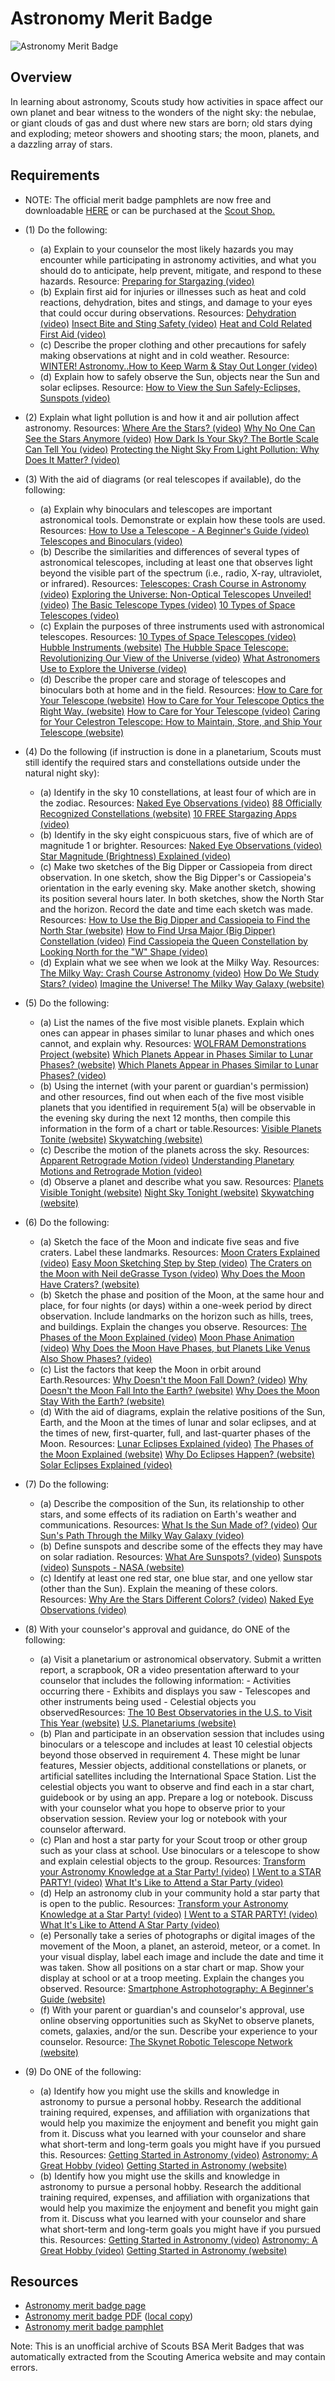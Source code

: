 

# Astronomy Merit Badge

![Astronomy Merit Badge](images/astronomy-merit-badge.jpg)

## Overview



In learning about astronomy, Scouts study how activities in space affect our own planet and bear witness to the wonders of the night sky: the nebulae, or giant clouds of gas and dust where new stars are born; old stars dying and exploding; meteor showers and shooting stars; the moon, planets, and a dazzling array of stars.

## Requirements

* NOTE:  The official merit badge pamphlets are now free and downloadable  [HERE](https://filestore.scouting.org/filestore/Merit_Badge_ReqandRes/Pamphlets/Astronomy.pdf) or can be purchased at the [Scout Shop.](https://www.scoutshop.org/)
* (1) Do the following:
    * (a) Explain to your counselor the most likely hazards you may encounter while participating in astronomy activities, and what you should do to anticipate, help prevent, mitigate, and respond to these hazards. Resource: [Preparing for Stargazing (video)](https://youtu.be/bo6QjszhPiw?si=WNGD-CvXhP-hKo6P)
    * (b) Explain first aid for injuries or illnesses such as heat and cold reactions, dehydration, bites and stings, and damage to your eyes that could occur during observations. Resources: [Dehydration (video)](https://www.youtube.com/watch?v=KahsIEbFROI) [Insect Bite and Sting Safety (video)](https://youtu.be/EcyVZEFd7fo?si=YUOc08o6JD1VjWz2) [Heat and Cold Related First Aid (video)](https://youtu.be/UjurqmDOAJA?si=U4MDlYWviSuiwv0X)
    * (c) Describe the proper clothing and other precautions for safely making observations at night and in cold weather. Resource: [WINTER! Astronomy..How to Keep Warm & Stay Out Longer (video)](https://youtu.be/8nTJ_gpulI0?si=vJytSVx2n0gpKyME)
    * (d) Explain how to safely observe the Sun, objects near the Sun and solar eclipses. Resource: [How to View the Sun Safely-Eclipses, Sunspots (video)](https://youtu.be/avxnK7MGYIA?si=hnW7se_YfpY2lxGv)


* (2) Explain what light pollution is and how it and air pollution affect astronomy. Resources:  [Where Are the Stars? (video)](https://youtu.be/0FXJUP6_O1w)  [Why No One Can See the Stars Anymore (video)](https://youtu.be/XJXsIeqOKT0?si=r976d27A6gCaAKbL)  [How Dark Is Your Sky? The Bortle Scale Can Tell You (video)](https://youtu.be/qFjEbm1h4S8?si=5IXlRZUP5tz6OAeE)  [Protecting the Night Sky From Light Pollution: Why Does It Matter? (video)](https://youtu.be/K9TFgghIJSs)
* (3) With the aid of diagrams (or real telescopes if available), do the following:
    * (a) Explain why binoculars and telescopes are important astronomical tools. Demonstrate or explain how these tools are used. Resources: [How to Use a Telescope - A Beginner's Guide (video)](https://www.youtube.com/shorts/GGRTwsp0tm4?feature=share) [Telescopes and Binoculars (video)](https://youtu.be/vz3yD9VxWoY?si=rCb5NCft79HdzwbL)
    * (b) Describe the similarities and differences of several types of astronomical telescopes, including at least one that observes light beyond the visible part of the spectrum (i.e., radio, X-ray, ultraviolet, or infrared). Resources: [Telescopes: Crash Course in Astronomy (video)](https://youtu.be/mYhy7eaazIk) [Exploring the Universe: Non-Optical Telescopes Unveiled! (video)](https://youtu.be/-acMlVE9u60?si=eWMfU1ICMelBaKEa) [The Basic Telescope Types (video)](https://youtu.be/_v1RWyzQAng?si=YUR2jhjGpQwmznyw) [10 Types of Space Telescopes (video)](https://youtu.be/PA15nmA4zbI)
    * (c) Explain the purposes of three instruments used with astronomical telescopes. Resources: [10 Types of Space Telescopes (video)](https://youtu.be/PA15nmA4zbI) [Hubble Instruments (website)](https://science.nasa.gov/mission/hubble/observatory/design/instruments/) [The Hubble Space Telescope: Revolutionizing Our View of the Universe (video)](https://youtu.be/W6JB9stip_o?si=RAUic_y3ifcHcWHe) [What Astronomers Use to Explore the Universe (video)](https://youtube.com/shorts/Y5lAHoiWGBc?si=o5t6cgN-LmUHOKEr)
    * (d) Describe the proper care and storage of telescopes and binoculars both at home and in the field. Resources: [How to Care for Your Telescope (website)](https://www.astronomy.com/observing/how-to-care-for-your-telescope/) [How to Care for Your Telescope Optics the Right Way. (website)](https://skyandtelescope.org/astronomy-resources/caring-for-your-optics/) [How to Care for Your Telescope (video)](https://youtu.be/8W-7NkNUJas?si=xjoAbP4s3RQjKYIn) [Caring for Your Celestron Telescope: How to Maintain, Store, and Ship Your Telescope (website)](https://www.celestron.com/blogs/knowledgebase/caring-for-your-celestron-telescope-how-to-maintain-store-and-ship-your-telescope?srsltid=AfmBOopGO5xdG8YN2b93_gRGY1SlvJtNBCyKEo9Y6fDXu9u54MLNLwZ4)


* (4) Do the following (if instruction is done in a planetarium, Scouts must still identify the required stars and constellations outside under the natural night sky):
    * (a) Identify in the sky 10 constellations, at least four of which are in the zodiac. Resources: [Naked Eye Observations (video)](https://youtu.be/L-Wtlev6suc?si=UZFC6rTkzJvtvEje) [88 Officially Recognized Constellations (website)](https://starchild.gsfc.nasa.gov/docs/StarChild/questions/88constellations.html) [10 FREE Stargazing Apps (video)](https://youtu.be/WRnOKDBHfrQ?si=2QzYjMQ817U2vB6C)
    * (b) Identify in the sky eight conspicuous stars, five of which are of magnitude 1 or brighter. Resources: [Naked Eye Observations (video)](https://youtu.be/L-Wtlev6suc?si=UZFC6rTkzJvtvEje) [Star Magnitude (Brightness) Explained (video)](https://youtu.be/JIXFXGiDa4Y?si=5HjKlDF8xRcEJPtL)
    * (c) Make two sketches of the Big Dipper or Cassiopeia from direct observation. In one sketch, show the Big Dipper's or Cassiopeia's orientation in the early evening sky. Make another sketch, showing its position several hours later. In both sketches, show the North Star and the horizon. Record the date and time each sketch was made. Resources: [How to Use the Big Dipper and Cassiopeia to Find the North Star (website)](https://www.noozhawk.com/dennis_mammana_use_the_big_dipper_cassiopeia_to_find_north_star_20190303/) [How to Find Ursa Major (Big Dipper) Constellation (video)](https://youtu.be/grAOh38clHI?si=ROyvngrW4KPn1Y60) [Find Cassiopeia the Queen Constellation by Looking North for the "W" Shape (video)](https://youtu.be/XTa5NlUKqH8?si=RyQA_fAQw0Su4vVE)
    * (d) Explain what we see when we look at the Milky Way. Resources: [The Milky Way: Crash Course Astronomy (video)](https://youtu.be/tj_QPnO8vpQ) [How Do We Study Stars? (video)](https://youtu.be/i7930fj3T54?si=TCCr-rWQKkyqE21c) [Imagine the Universe! The Milky Way Galaxy (website)](https://imagine.gsfc.nasa.gov/science/objects/milkyway1.html)


* (5) Do the following:
    * (a) List the names of the five most visible planets. Explain which ones can appear in phases similar to lunar phases and which ones cannot, and explain why. Resources: [WOLFRAM Demonstrations Project (website)](https://demonstrations.wolfram.com/PhasesOfPlanets/) [Which Planets Appear in Phases Similar to Lunar Phases? (website)](https://education.seattlepi.com/planets-appear-phases-similar-lunar-phases-5897.html) [Which Planets Appear in Phases Similar to Lunar Phases? (video)](https://youtu.be/S9d4SBxB9e0?si=7aEIzJpzpXq6XchL)
    * (b) Using the internet (with your parent or guardian's permission) and other resources, find out when each of the five most visible planets that you identified in requirement 5(a) will be observable in the evening sky during the next 12 months, then compile this information in the form of a chart or table.Resources: [Visible Planets Tonite (website)](https://earthsky.org/astronomy-essentials/visible-planets-tonight-mars-jupiter-venus-saturn-mercury/) [Skywatching (website)](https://science.nasa.gov/skywatching/)
    * (c) Describe the motion of the planets across the sky. Resources: [Apparent Retrograde Motion (video)](https://youtu.be/sBzGGoBQVDA) [Understanding Planetary Motions and Retrograde Motion (video)](https://youtu.be/oydxR0Kjsjc)
    * (d) Observe a planet and describe what you saw. Resources: [Planets Visible Tonight (website)](https://theskylive.com/planets-visible-tonight) [Night Sky Tonight (website)](https://www.timeanddate.com/astronomy/night/) [Skywatching (website)](https://science.nasa.gov/skywatching/)


* (6) Do the following:
    * (a) Sketch the face of the Moon and indicate five seas and five craters. Label these landmarks. Resources: [Moon Craters Explained (video)](https://www.youtube.com/shorts/3TvnmKBPyow?feature=share) [Easy Moon Sketching Step by Step (video)](https://youtube.com/shorts/CEmHs_s9CwE?si=9GlgNNRok3MDmLHT) [The Craters on the Moon with Neil deGrasse Tyson (video)](https://www.youtube.com/shorts/hp6Mm-ypup0?feature=share) [Why Does the Moon Have Craters? (website)](https://spaceplace.nasa.gov/craters/en/)
    * (b) Sketch the phase and position of the Moon, at the same hour and place, for four nights (or days) within a one-week period by direct observation. Include landmarks on the horizon such as hills, trees, and buildings. Explain the changes you observe.  Resources: [The Phases of the Moon Explained (video)](https://youtu.be/mQwvHn_qkBA?si=EI5mtx_S8DCIGA2t) [Moon Phase Animation (video)](https://youtu.be/LHD4Pk0D8_g?si=hqx3QddiynV0uG7U) [Why Does the Moon Have Phases, but Planets Like Venus Also Show Phases? (video)](https://www.youtube.com/shorts/pq9SGd8bR4I?feature=share)
    * (c) List the factors that keep the Moon in orbit around Earth.Resources: [Why Doesn't the Moon Fall Down? (video)](https://youtu.be/OnONWCVXO5o?si=LSzURg_cSrP5zDMC) [Why Doesn't the Moon Fall Into the Earth? (website)](https://www.vedantu.com/physics/why-doesnt-the-moon-fall-into-the-earth) [Why Does the Moon Stay With the Earth? (website)](https://physics.stackexchange.com/questions/141898/why-does-the-moon-stay-with-the-earth)
    * (d) With the aid of diagrams, explain the relative positions of the Sun, Earth, and the Moon at the times of lunar and solar eclipses, and at the times of new, first-quarter, full, and last-quarter phases of the Moon. Resources: [Lunar Eclipses Explained (video)](https://scetv.pbslearningmedia.org/resource/buac19-68-sci-ess-luneclipseexplain/lunar-eclipses-explained/) [The Phases of the Moon Explained (website)](https://www.planetary.org/articles/the-phases-of-the-moon-explained#:~:text=These%20different%20shapes%20are%20called,are%20illuminated%20by%20the%20Sun.) [Why Do Eclipses Happen? (website)](https://science.nasa.gov/eclipses/geometry/) [Solar Eclipses Explained (video)](https://kcts9.pbslearningmedia.org/resource/buac18-sci-ess-eclipsesexplain/eclipses-explained/?student=true)


* (7) Do the following:
    * (a) Describe the composition of the Sun, its relationship to other stars, and some effects of its radiation on Earth's weather and communications. Resources: [What Is the Sun Made of? (video)](https://youtu.be/LuT7RF8gWFA) [Our Sun's Path Through the Milky Way Galaxy (video)](https://youtube.com/shorts/8DrBB8h3j5s?si=39QOsQirhKfdGwTp)
    * (b) Define sunspots and describe some of the effects they may have on solar radiation. Resources: [What Are Sunspots? (video)](https://youtu.be/ZC2dfDS8g0Q) [Sunspots (video)](https://www.youtube.com/shorts/2bMZyKL9rqw?feature=share) [Sunspots - NASA (website)](https://science.nasa.gov/sun/sunspots/)
    * (c) Identify at least one red star, one blue star, and one yellow star (other than the Sun). Explain the meaning of these colors. Resources: [Why Are the Stars Different Colors? (video)](https://youtu.be/LCZPZfc8nHE?si=tYaIruw7NwHR1ya7) [Naked Eye Observations (video)](https://youtu.be/L-Wtlev6suc?si=vg4sHLrJXp6_Hfag)


* (8) With your counselor's approval and guidance, do ONE of the following:
    * (a) Visit a planetarium or astronomical observatory. Submit a written report, a scrapbook, OR a video presentation afterward to your counselor that includes the following information:  - Activities occurring there - Exhibits and displays you saw - Telescopes and other instruments being used - Celestial objects you observedResources: [The 10 Best Observatories in the U.S. to Visit This Year (website)](https://spacetourismguide.com/best-observatories-united-states/) [U.S. Planetariums (website)](https://www.go-astronomy.com/planetariums.htm)
    * (b) Plan and participate in an observation session that includes using binoculars or a telescope and includes at least 10 celestial objects beyond those observed in requirement 4. These might be lunar features, Messier objects, additional constellations or planets, or artificial satellites including the International Space Station. List the celestial objects you want to observe and find each in a star chart, guidebook or by using an app. Prepare a log or notebook. Discuss with your counselor what you hope to observe prior to your observation session. Review your log or notebook with your counselor afterward.
    * (c) Plan and host a star party for your Scout troop or other group such as your class at school. Use binoculars or a telescope to show and explain celestial objects to the group. Resources: [Transform your Astronomy Knowledge at a Star Party! (video)](https://youtu.be/oNNMZGnVnb8?si=qp_Z7_7SmbFjHzMD) [I Went to a STAR PARTY! (video)](https://youtu.be/E8_YZQ35Gyc?si=DMeOa_WDq8rs9nMI) [What It's Like to Attend a Star Party (video)](https://youtu.be/Hd-U-oOjkts?si=Eusc1i1Cj13ypkja)
    * (d) Help an astronomy club in your community hold a star party that is open to the public. Resources: [Transform your Astronomy Knowledge at a Star Party! (video)](https://youtu.be/oNNMZGnVnb8?si=qp_Z7_7SmbFjHzMD) [I Went to a STAR PARTY! (video)](https://youtu.be/E8_YZQ35Gyc?si=DMeOa_WDq8rs9nMI) [What It's Like to Attend A Star Party (video)](https://youtu.be/Hd-U-oOjkts?si=Eusc1i1Cj13ypkja)
    * (e) Personally take a series of photographs or digital images of the movement of the Moon, a planet, an asteroid, meteor, or a comet. In your visual display, label each image and include the date and time it was taken. Show all positions on a star chart or map. Show your display at school or at a troop meeting. Explain the changes you observed. Resource: [Smartphone Astrophotography: A Beginner's Guide (website)](https://astrobackyard.com/smartphone-astrophotography/)
    * (f) With your parent or guardian's and counselor's approval, use online observing opportunities such as SkyNet to observe planets, comets, galaxies, and/or the sun. Describe your experience to your counselor. Resource: [The Skynet Robotic Telescope Network (website)](https://skynet.unc.edu/)


* (9) Do ONE of the following:
    * (a) Identify how you might use the skills and knowledge in astronomy to pursue a personal hobby. Research the additional training required, expenses, and affiliation with organizations that would help you maximize the enjoyment and benefit you might gain from it. Discuss what you learned with your counselor and share what short-term and long-term goals you might have if you pursued this. Resources: [Getting Started in Astronomy (video)](https://youtu.be/wgI5loupJHA?si=LtE1NptXEoCb9xa5) [Astronomy: A Great Hobby (video)](https://www.youtube.com/shorts/sqSQCplNjyw?feature=share) [Getting Started in Astronomy (website)](https://ras.ac.uk/education-and-careers/for-everyone/92-getting-started-in-astronomy)
    * (b) Identify how you might use the skills and knowledge in astronomy to pursue a personal hobby. Research the additional training required, expenses, and affiliation with organizations that would help you maximize the enjoyment and benefit you might gain from it. Discuss what you learned with your counselor and share what short-term and long-term goals you might have if you pursued this. Resources: [Getting Started in Astronomy (video)](https://www.youtube.com/watch?v=wgI5loupJHA) [Astronomy: A Great Hobby (video)](https://www.youtube.com/shorts/sqSQCplNjyw?feature=share) [Getting Started in Astronomy (website)](https://ras.ac.uk/education-and-careers/for-everyone/92-getting-started-in-astronomy)




## Resources

- [Astronomy merit badge page](https://www.scouting.org/merit-badges/astronomy/)
- [Astronomy merit badge PDF](https://filestore.scouting.org/filestore/Merit_Badge_ReqandRes/Pamphlets/Astronomy.pdf) ([local copy](files/astronomy-merit-badge.pdf))
- [Astronomy merit badge pamphlet](https://www.scoutshop.org/bsa-astronomy-merit-badge-pamphlet-661050.html)

Note: This is an unofficial archive of Scouts BSA Merit Badges that was automatically extracted from the Scouting America website and may contain errors.